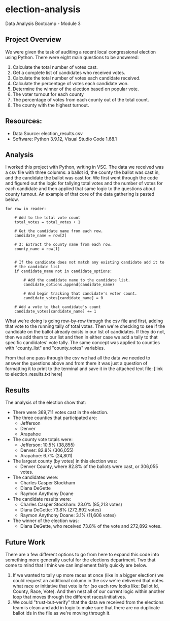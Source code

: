 # election-analysis
Data Analysis Bootcamp - Module 3

## Project Overview
We were given the task of auditing a recent local congressional election using Python. There were eight main questions to be answered:
1. Calculate the total number of votes cast.
2. Get a complete list of candidates who received votes.
3. Calculate the total number of votes each candidate received.
4. Calculate the percentage of votes each candidate won.
5. Determine the winner of the election based on popular vote.
6. The voter turnout for each county
7. The percentage of votes from each county out of the total count.
8. The county with the highest turnout.

## Resources:
- Data Source: election_results.csv
- Software: Python 3.9.12, Visual Studio Code 1.68.1

## Analysis
I worked this project with Python, writing in VSC. The data we received was a csv file with three columns: a ballot id, the county the ballot was cast in, and the candidate the ballot was cast for. We first went through the code and figured out the logic for tallying total votes and the number of votes for each candidate and then applied that same logic to the questions about county turnout. An example of that core of the data gathering is pasted below.
    
    for row in reader:

        # Add to the total vote count
        total_votes = total_votes + 1

        # Get the candidate name from each row.
        candidate_name = row[2]

        # 3: Extract the county name from each row.
        county_name = row[1]


        # If the candidate does not match any existing candidate add it to
        # the candidate list
        if candidate_name not in candidate_options:

            # Add the candidate name to the candidate list.
            candidate_options.append(candidate_name)

            # And begin tracking that candidate's voter count.
            candidate_votes[candidate_name] = 0

        # Add a vote to that candidate's count
        candidate_votes[candidate_name] += 1

What we're doing is going row-by-row through the csv file and first, adding that vote to the running tally of total votes. Then we're checking to see if the candidate on the ballot already exists in our list of candidates. If they do not, then we add them to our list and then in either case we add a tally to that specific candidates' vote tally. The same concept was applied to counties with "county_list" and "county_votes" variables.

From that one pass through the csv we had all the data we needed to answer the questions above and from there it was just a question of formatting it to print to the terminal and save it in the attached text file: [link to election_results.txt here]

## Results
The analysis of the election show that:
- There were 369,711 votes cast in the election.
- The three counties that participated are:
  - Jefferson
  - Denver
  - Arapahoe
- The county vote totals were:
  - Jefferson: 10.5% (38,855)
  - Denver: 82.8% (306,055) 
  - Arapahoe: 6.7% (24,801)
- The largest county (by votes) in this election was:
  - Denver County, where 82.8% of the ballots were cast, or 306,055 votes.
- The candidates were:
  - Charles Casper Stockham
  - Diana DeGette
  - Raymon Anythony Doane
- The candidate results were:
  - Charles Casper Stockham: 23.0% (85,213 votes)
  - Diana DeGette: 73.8% (272,892 votes)
  - Raymon Anythony Doane: 3.1% (11,606 votes)
- The winner of the election was:
  - Diana DeGette, who received 73.8% of the vote and 272,892 votes.

## Future Work
There are a few different options to go from here to expand this code into something more generally useful for the elections department. Two that come to mind that I think we can implement fairly quickly are below.
1. If we wanted to tally up more races at once (like in a bigger election) we could request an additional column in the csv we're delivered that notes what race or initiative that vote is for (so each row looks like: Ballot Id, County, Race, Vote). And then nest all of our current logic within another loop that moves through the different races/initiatives.
2. We could "trust-but-verify" that the data we received from the elections team is clean and add in logic to make sure that there are no duplicate ballot ids in the file as we're moving through it.